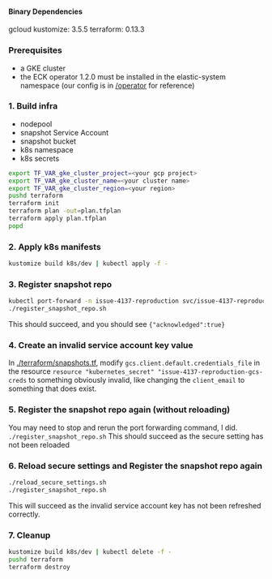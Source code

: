 
#### Binary Dependencies
gcloud
kustomize: 3.5.5 
terraform: 0.13.3


### Prerequisites
- a GKE cluster
- the ECK operator 1.2.0 must be installed in the elastic-system namespace (our config is in [/operator](operator) for reference)

### 1. Build infra
- nodepool
- snapshot Service Account
- snapshot bucket
- k8s namespace
- k8s secrets

```bash
export TF_VAR_gke_cluster_project=<your gcp project>
export TF_VAR_gke_cluster_name=<your cluster name>
export TF_VAR_gke_cluster_region=<your region>
pushd terraform
terraform init
terraform plan -out=plan.tfplan
terraform apply plan.tfplan
popd
```

### 2. Apply k8s manifests
```bash
kustomize build k8s/dev | kubectl apply -f -
```

### 3. Register snapshot repo
```bash
kubectl port-forward -n issue-4137-reproduction svc/issue-4137-reproduction-es-http 9200
./register_snapshot_repo.sh
```

This should succeed, and you should see
`{"acknowledged":true}`

### 4. Create an invalid  service account key value
In [./terraform/snapshots.tf](./terraform/snapshots.tf), modify `gcs.client.default.credentials_file` in the resource `resource "kubernetes_secret" "issue-4137-reproduction-gcs-creds` to something obviously invalid, like changing the `client_email` to something that does exist.

### 5. Register the snapshot repo again (without reloading)
You may need to stop and rerun the port forwarding command, I did.
`./register_snapshot_repo.sh`
This should succeed as the secure setting has not been reloaded

### 6. Reload secure settings and Register the snapshot repo again
```bash
./reload_secure_settings.sh
./register_snapshot_repo.sh
```
This will succeed as the invalid service account key has not been refreshed correctly.

### 7. Cleanup
```bash
kustomize build k8s/dev | kubectl delete -f -
pushd terraform
terraform destroy 
```